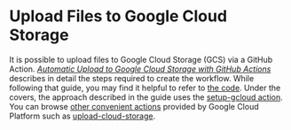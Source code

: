 # Upload Files to Google Cloud Storage

It is possible to upload files to Google Cloud Storage (GCS) via a GitHub Action. [*Automatic Upload to Google Cloud Storage with GitHub Actions*](https://dev.to/bshaw/automatic-upload-to-google-cloud-storage-with-github-actions-mj0) describes in detail the steps required to create the workflow. While following that guide, you may find it helpful to refer to [the code](https://github.com/bshaw/sha.ws/blob/master/.github/workflows/google-cloud-storage.yml). Under the covers, the approach described in the guide uses the [setup-gcloud action](https://github.com/GoogleCloudPlatform/github-actions/tree/master/setup-gcloud). You can browse [other convenient actions](https://github.com/GoogleCloudPlatform/github-actions) provided by Google Cloud Platform such as [upload-cloud-storage](https://github.com/GoogleCloudPlatform/github-actions/tree/master/upload-cloud-storage).